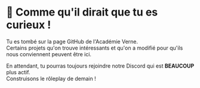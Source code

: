 # 👀 Comme qu'il dirait que tu es curieux !
Tu es tombé sur la page GitHub de l'Académie Verne. <br />
Certains projets qu'on trouve intéressants et qu'on a modifié pour qu'ils nous conviennent peuvent être ici.


En attendant, tu pourras toujours rejoindre notre Discord qui est **BEAUCOUP** plus actif. <br />
Construisons le rôleplay de demain !
